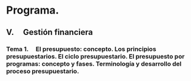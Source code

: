 # Programa.
## **V.     Gestión financiera**
### **Tema 1.**     El presupuesto: concepto. Los principios presupuestarios. El ciclo presupuestario. El presupuesto por programas: concepto y fases. Terminología y desarrollo del proceso presupuestario.